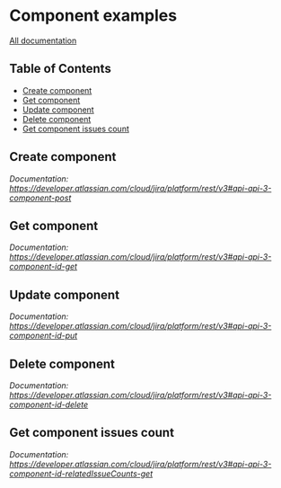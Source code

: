 # Component examples

[All documentation](https://developer.atlassian.com/cloud/jira/platform/rest/v3#api-group-Component)

## Table of Contents

- [Create component](#create-component)
- [Get component](#get-component)
- [Update component](#update-component)
- [Delete component](#delete-component)
- [Get component issues count](#get-component-issues-count)

## Create component
_Documentation: https://developer.atlassian.com/cloud/jira/platform/rest/v3#api-api-3-component-post_

## Get component
_Documentation: https://developer.atlassian.com/cloud/jira/platform/rest/v3#api-api-3-component-id-get_

## Update component
_Documentation: https://developer.atlassian.com/cloud/jira/platform/rest/v3#api-api-3-component-id-put_

## Delete component
_Documentation: https://developer.atlassian.com/cloud/jira/platform/rest/v3#api-api-3-component-id-delete_

## Get component issues count
_Documentation: https://developer.atlassian.com/cloud/jira/platform/rest/v3#api-api-3-component-id-relatedIssueCounts-get_

